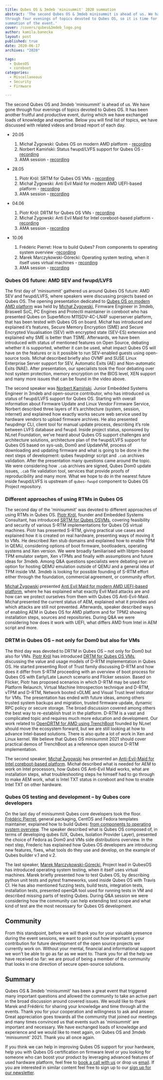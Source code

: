 ```yaml
---
title: Qubes OS & 3mdeb 'minisummit' 2020 summation
abstract: 'The second Qubes OS & 3mdeb minisummit is ahead of us. We had gone
through four evenings of topics devoted to Qubes OS, so it is time for broad
summation of the event.'
cover: /covers/qubes&3mdeb_logo.png
author: kamila.banecka
layout: post
published: true
date: 2020-06-17
archives: "2020"

tags:
  - QubesOS
  - coreboot
categories:
  - Miscellaneous
  - Security
  - Firmware

---
```


The second Qubes OS and 3mdeb 'minisummit' is ahead of us. We have gone through
four evenings of topics devoted to Qubes OS. It has been another fruitful and
productive event, during which we have exchanged loads of knowledge and
expertise. Below you will find list of topics, we have discussed with related
videos and broad report of each day.

- 20.05

  1. Michał Żygowski: Qubes OS on modern AMD platform -
  [recording](https://www.youtube.com/watch?v=Rw7rAPPyPPc&t=31s)
  2. Norbert Kamiński: Status fwupd/LVFS support for Qubes OS -
  [recording](https://www.youtube.com/watch?v=o_IdERo3aiE&t=984s)
  3. AMA session - [recording](https://www.youtube.com/watch?v=BSGUcW6QDYU&t=1509s)

- 28.05

  1. Piotr Król: SRTM for Qubes OS VMs -
  [recording](https://www.youtube.com/watch?v=Eip5Rts6S2I&t=2s)
  2. Michał Żygowski: Anti Evil Maid for modern AMD UEFI-based platform -
  [recording](https://youtu.be/rM0vRi6qABE?t=3)
  3. AMA session - [recording](https://youtu.be/rM0vRi6qABE?t=1904)

- 04.06

  1. Piotr Król: DRTM for Qubes OS VMs - [recording](https://youtu.be/pZF-jyJWTE4)
  2. Michał Żygowski: Anti Evil Maid for Intel coreboot-based platform -
  [recording](https://youtu.be/YE2FbFlszI4?t=9)
  3. AMA session - [recording](https://youtu.be/YE2FbFlszI4?t=1725)

- 10.06

  1. Frédéric Pierret: How to build Qubes? From components to operating system
  overview -[recording](https://www.youtube.com/watch?v=WYDfzg9T0MU)
  2. Marek Marczykowski-Górecki: Operating system testing, when it itself uses
  virtual machines - [recording](https://www.youtube.com/watch?v=kKGjtKa_zok)
  3. AMA session - [recording](https://youtu.be/kKGjtKa_zok?t=2057)

### Qubes OS future: AMD SEV and fwupd/LVFS

The first day of 'minisummit' gathered us around Qubes OS future: AMD SEV and
fwupd/LVFS, where speakers were discussing projects based on Qubes OS. The
opening presentation dedicated to
[Qubes OS on modern AMD platform](https://shop.3mdeb.com/wp-content/uploads/2021/06/Qubes-on-modern-AMD-platform.pdf)
was held by [Michał Żygowski](https://blog.3mdeb.com/authors/michal-zygowski/),
Firmware Engineer in 3mdeb, Braswell SoC, PC Engines and Protectli maintainer in
coreboot who has presented Qubes on SuperMicro M11SDV-4C-LN4F superserver
platform, that has been tested with Qubes OS on board. Michał has introduced and
explained it’s features, Secure Memory Encryption (SME) and Secure Encrypted
Visualisation (SEV) with encrypted state (SEV-ES) extension and explained why
SME is better than TSME. Afterwards, we have been introduced with status of
mentioned features on Open Source, debating whether it is supported, whether it
can be used, what impact Qubes OS will have on the features or is it possible to
run SEV-enabled guests using open-source tools. Michał described briefly also
OVMF and SUSE Linux Enterprise Server support for SEV, Automatic Exits (AE) and
Non-automatic Exits (NAE). After presentation, our specialists took the floor
debating over host system protection, memory encryption on the BIOS level, XEN
support and many more issues that can be found in the video above.

The second speaker was
[Norbert Kamiński](https://blog.3mdeb.com/authors/norbert-kaminski/). Junior
Embedded Systems Engineer in 3mdeb and open-source contributor, who has
introduced us status of fwupd/LVFS support for Qubes OS. Starting with overall
information about Firmware Update and Linux Vendor Firmware Service, Norbert
described three layers of it’s architecture (system, session, internet) and
explained how exactly works secure web service used by hardware vendors to
upload firmware archives. He also presented fwupdmgr CLI, client tool for manual
update process, describing it’s role between LVFS database and fwupd. Inside
project status, sponsored by NLnet Foundation, we’ve heard about Qubes OS
support challenges and architecture solutions, architecture plan of the
fwupd/LVFS support for Qubes OS based on sys-usb, Dom0 and UpdateVM, process of
downloading and updating firmware and what is going to be done in the next steps
of development: qubes fwupdmgr script and `.cab` archives validation. After the
presentation many questions came around the topic. We were considering how
`.cab` archives are signed, Qubes Dom0 update issues, `.cab` file validation
tool, services that provide proofs of reproducibility and many more. What we
hope to do in the nearest future inside fwupd/LVFS is upstream of `qubes-fwupd`
component to Qubes OS Project repository.

### Different approaches of using RTMs in Qubes OS

The second day of the 'minisummit' was devoted to different approaches of using
RTMs in Qubes OS. [Piotr Król](https://blog.3mdeb.com/authors/piotr-krol/),
founder and Embedded Systems Consultant, has introduced
[SRTM for Qubes OSVMs](https://www.slideshare.net/PiotrKrl/srtm-for-qubes-os-vms),
covering feasibility and security of various S-RTM implementations for Qubes OS
virtual machines. Piotr has presented S-RTM, giving practical use cases and
explained how it is created on real hardware, presenting ways of moving it to
VMs. He described Xen stub domains and explained how to enable TPM in QEMU,
considering options of boot firmware, bootloaders, operating systems and Xen
version. We were broadly familiarised with libtpm-based TPM emulator swtpm, Xen
vTPMs and finally with assumptions and future ideas for 3mdeb. Among Q&A
questions specialists were debating over an option for hosting QEMU emulation
outside of QEMU and a general idea of TPM inside VM. 3mdeb is looking for
possible founding of S-RTM effort either through the foundation, commercial
agreement, or community effort.

[Michał Żygowski](https://blog.3mdeb.com/authors/michal-zygowski/) presented
[Anti Evil Maid for modern AMD UEFI-based platform](https://shop.3mdeb.com/wp-content/uploads/2021/06/Anti-Evil-Maid-for-modern-AMD-UEFI-based-platform.pdf),
where he has explained what exactly Evil Maid attacks are and how can we protect
ourselves from them with Qubes OS Anti-Evil-Maid. Michał presented the current
status of AEM, explained what it provides and which attacks are still not
prevented. Afterwards, speaker described ways of enabling AEM in Qubes OS for
AMD platform and for TPM2 showing installation steps, sources and repositories.
During Q&A we were considering how does it work with UEFI, what differs AMD from
Intel in AEM script and more.

### DRTM in Qubes OS – not only for Dom0 but also for VMs

The third day was devoted to DRTM in Qubes OS – not only for Dom0 but also for
VMs. [Piotr Król](https://blog.3mdeb.com/authors/piotr-krol/) has introduced
[DRTM for Qubes OS VMs](https://www.slideshare.net/PiotrKrl/drtm-for-qubes-os-vms),
discussing the value and usage models of D-RTM implementation in Qubes OS. He
started presenting Root of Trust family discussing D-RTM and how does it differ
from S-RTM proceeding with an overview of boot process for Qubes OS with
Early/Late Launch scenario and Flicker session. Based on Flicker, Piotr has
proposed scenarios in which D-RTM may be used for: Platform Relaunch, Virtual
Machine Introspection technique and D-RTM, vTPM and D-RTM, Network booted vDLME
and Visual Trust level indicator for VMs. The presentation has ended with future
ideas, among others trusted system backups and migration, trusted firmware
update, dynamic RPC policy or secure storage. The broad discussion covered among
others the best way to re-establish trust in the platform. D-RTM is a vast and
complicated topic and requires much more education and development. Our work
related to
[OpenDRTM for AMD using TrenchBoot](https://nlnet.nl/project/OpenDRTM/) founded
by NLnet should move the ecosystem forward, but we are still looking at how to
advance Intel-based solutions. There is also quite a lot of work in Xen and
Linux kernel. We believe that Qubes OS minisummit 2021 should cover practical
demos of TrenchBoot as a reference open source D-RTM implementation.

The second speaker,
[Michał Żygowski](https://blog.3mdeb.com/authors/michal-zygowski/) has presented
an
[Anti-Evil-Maid for Intel coreboot-based platform](https://shop.3mdeb.com/wp-content/uploads/2021/06/Anti-Evil-Maid-for-modern-AMD-UEFI-based-platform.pdf).
Michał described what is needed for AEM to work on Intel processors, how Qubes
OS Anti-Evil Maid works, what are installation steps, what troubleshooting steps
he himself had to go through to make AEM work, what is Intel TXT status in
coreboot and how to enable Intel TXT on other hardware.

### Qubes OS testing and development – by Qubes core developers

On the last day of minisummit Qubes core developers took the floor.
[Frédéric Pierret](https://www.qubes-os.org/team/), general packaging, CentOS
and Fedora templates maintainer, explained how to build Qubes:
[from components to operating system overview](https://cloud.3mdeb.com/index.php/s/aDX3csekLeAy6aM).
The speaker described what is Qubes OS composed of, in terms of developing qubes
(UX, Qubes, Isolation Provider Layer), presented the choice of Fedora as Dom0
and VMs side distributions overview. In the next step, Frederic has explained
how Qubes OS developers are introducing new features, fixes, what tools do they
use and develop, on the example of Qubes builder v.1 and v.2.

The last speaker, [Marek Marczykowski-Górecki](https://www.qubes-os.org/team/),
Project lead in QubesOS has introduced operating system testing, when it itself
uses virtual machines. Marek briefly presented how to test Qubes OS, by
describing python unit tests and pytest frameworks, used inside Qubes OS with
Travis CI. He has also mentioned fuzzing tests, build tests, integration tests,
installation tests, presented openQA tool used for running tests in VM and
described missing parts of testing Qubes. During Q&A session we were considering
how the community can help extending test scope and what kind of test are the
most necessary for Qubes OS development.

## Community

From this standpoint, before we will thank you for your valuable presence during
the event sessions, we want to point out how important is your contribution for
future development of the open source projects we currently work on. Without
your mental, financial and informational support we won't be able to go as far
as we want to. Thank you for all the help we have received so far: we are proud
of being a member of the community that looks in one direction of secure
open-source solutions.

## Summary

Qubes OS & 3mdeb 'minisummit' has been a great event that triggered many
important questions and allowed the community to take an active part in the
broad discussion around covered issues. We would like to thank Marek and
Frédéric for sharing your knowledge and time through all the events. Thank you
for your cooperation and willingness to ask and answer. Great appreciation goes
towards all the community that joined our meetings and many times convinced us
that events such as 'minisummit' are important and necessary. We have exchanged
loads of knowledge and experience and we would like to meet again, on Qubes OS
and 3mdeb 'minisummit' 2021. Thank you all once again.

If you think we can help in improving Qubes OS support for your hardware, help
you with Qubes OS certification on firmware level or you looking for someone who
can boost your product by leveraging advanced features of used hardware
platform, feel free to [book a call with
us](https://cloud.3mdeb.com/index.php/apps/calendar/appointment/n7T65toSaD9t) or
drop us [email](contact@3mdeb.com). If you are interested in similar content
feel free to sign up to our [sign up for our
newsletter](https://3mdeb.com/subscribe/3mdeb_newsletter.html).
